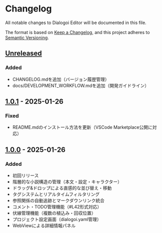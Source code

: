 # Changelog

All notable changes to Dialogoi Editor will be documented in this file.

The format is based on [Keep a Changelog](https://keepachangelog.com/en/1.0.0/),
and this project adheres to [Semantic Versioning](https://semver.org/spec/v2.0.0.html).

## [Unreleased]
### Added
- CHANGELOG.mdを追加（バージョン履歴管理）
- docs/DEVELOPMENT_WORKFLOW.mdを追加（開発ガイドライン）

## [1.0.1] - 2025-01-26
### Fixed
- README.mdのインストール方法を更新（VSCode Marketplace公開に対応）

## [1.0.0] - 2025-01-26
### Added
- 初回リリース
- 階層的な小説構造の管理（本文・設定・キャラクター）
- ドラッグ&ドロップによる直感的な並び替え・移動
- タグシステムとリアルタイムフィルタリング
- 参照関係の自動追跡とマークダウンリンク統合
- コメント・TODO管理機能（#L42形式対応）
- 伏線管理機能（複数の植込み・回収位置）
- プロジェクト設定画面（dialogoi.yaml管理）
- WebViewによる詳細情報パネル

[Unreleased]: https://github.com/cedretaber/dialogoi-editor/compare/v1.0.1...HEAD
[1.0.1]: https://github.com/cedretaber/dialogoi-editor/compare/v1.0.0...v1.0.1
[1.0.0]: https://github.com/cedretaber/dialogoi-editor/releases/tag/v1.0.0